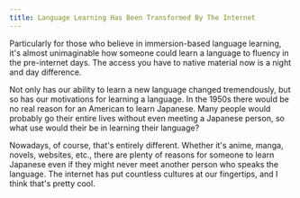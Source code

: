 ```yaml
---
title: Language Learning Has Been Transformed By The Internet
---
```


Particularly for those who believe in immersion-based language learning, it's almost unimaginable how someone could learn a language to fluency in the pre-internet days. The access you have to native material now is a night and day difference.

Not only has our ability to learn a new language changed tremendously, but so has our motivations for learning a language. In the 1950s there would be no real reason for an American to learn Japanese. Many people would probably go their entire lives without even meeting a Japanese person, so what use would their be in learning their language?

Nowadays, of course, that's entirely different. Whether it's anime, manga, novels, websites, etc., there are plenty of reasons for someone to learn Japanese even if they might never meet another person who speaks the language. The internet has put countless cultures at our fingertips, and I think that's pretty cool.
